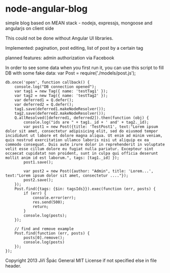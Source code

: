 node-angular-blog
=================

simple blog based on MEAN stack - nodejs, expressjs, mongoose and angularjs on client side

This could not be done without Angular UI libraries.

Implemented:
pagination, post editing, list of post by a certain tag

planned features:
admin authorization via Facebook

In order to see some data when you first run it, you can use this script to fill DB with some fake data:
    var Post = require('./models/post.js');

    db.once('open', function callback() {
        console.log("DB connection opened");
        var tag1 = new Tag({ name: 'testTag1' });
        var tag2 = new Tag({ name: 'testTag2' });
        var deferred1 = Q.defer();
        var deferred2 = Q.defer();
        tag1.save(deferred1.makeNodeResolver());
        tag2.save(deferred2.makeNodeResolver());
        Q.allResolved([deferred1, deferred2]).then(function (obj) {
            console.log("ids are " + tag1._id + ' and' + tag2._id);
            var post1 = new Post({title: 'TestPost1', text:"Lorem ipsum dolor sit amet, consectetur adipisicing elit, sed do eiusmod tempor incididunt ut labore et dolore magna aliqua. Ut enim ad minim veniam, quis nostrud exercitation ullamco laboris nisi ut aliquip ex ea commodo consequat. Duis aute irure dolor in reprehenderit in voluptate velit esse cillum dolore eu fugiat nulla pariatur. Excepteur sint occaecat cupidatat non proident, sunt in culpa qui officia deserunt mollit anim id est laborum.", tags: [tag1._id] });
            post1.save();

            var post2 = new Post({author: "Admin", title: 'Lorem...', text:"Lorem ipsum dolor sit amet, consectetur ...."});
            post2.save();
        });
        Post.find({tags: {$in: tagsIds}}).exec(function (err, posts) {
            if (err) {
                console.error(err);
                res.send(500);
                return;
            }
            console.log(posts);
        });

        // find and remove example
        Post.find(function (err, posts) {
            posts[0].remove();
            console.log(posts)
        });
    });




Copyright 2013 Jiří Špác General MIT License if not specified else in file header.
